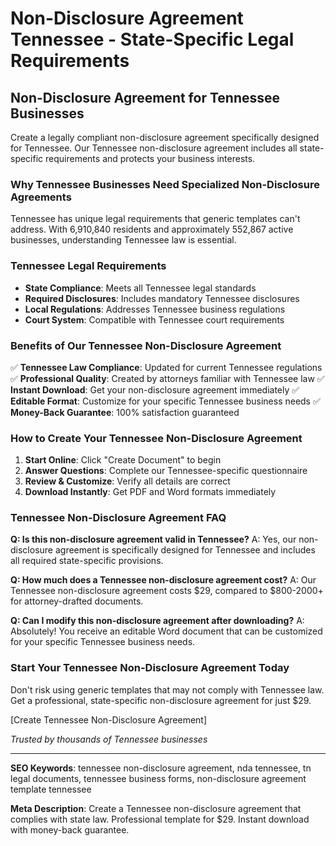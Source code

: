 # Non-Disclosure Agreement Tennessee - State-Specific Legal Requirements

## Non-Disclosure Agreement for Tennessee Businesses

Create a legally compliant non-disclosure agreement specifically designed for Tennessee. Our Tennessee non-disclosure agreement includes all state-specific requirements and protects your business interests.

### Why Tennessee Businesses Need Specialized Non-Disclosure Agreements

Tennessee has unique legal requirements that generic templates can't address. With 6,910,840 residents and approximately 552,867 active businesses, understanding Tennessee law is essential.

### Tennessee Legal Requirements

- **State Compliance**: Meets all Tennessee legal standards
- **Required Disclosures**: Includes mandatory Tennessee disclosures
- **Local Regulations**: Addresses Tennessee business regulations
- **Court System**: Compatible with Tennessee court requirements

### Benefits of Our Tennessee Non-Disclosure Agreement

✅ **Tennessee Law Compliance**: Updated for current Tennessee regulations
✅ **Professional Quality**: Created by attorneys familiar with Tennessee law
✅ **Instant Download**: Get your non-disclosure agreement immediately
✅ **Editable Format**: Customize for your specific Tennessee business needs
✅ **Money-Back Guarantee**: 100% satisfaction guaranteed

### How to Create Your Tennessee Non-Disclosure Agreement

1. **Start Online**: Click "Create Document" to begin
2. **Answer Questions**: Complete our Tennessee-specific questionnaire
3. **Review & Customize**: Verify all details are correct
4. **Download Instantly**: Get PDF and Word formats immediately

### Tennessee Non-Disclosure Agreement FAQ

**Q: Is this non-disclosure agreement valid in Tennessee?**
A: Yes, our non-disclosure agreement is specifically designed for Tennessee and includes all required state-specific provisions.

**Q: How much does a Tennessee non-disclosure agreement cost?**
A: Our Tennessee non-disclosure agreement costs $29, compared to $800-2000+ for attorney-drafted documents.

**Q: Can I modify this non-disclosure agreement after downloading?**
A: Absolutely! You receive an editable Word document that can be customized for your specific Tennessee business needs.

### Start Your Tennessee Non-Disclosure Agreement Today

Don't risk using generic templates that may not comply with Tennessee law. Get a professional, state-specific non-disclosure agreement for just $29.

[Create Tennessee Non-Disclosure Agreement]

_Trusted by thousands of Tennessee businesses_

---

**SEO Keywords**: tennessee non-disclosure agreement, nda tennessee, tn legal documents, tennessee business forms, non-disclosure agreement template tennessee

**Meta Description**: Create a Tennessee non-disclosure agreement that complies with state law. Professional template for $29. Instant download with money-back guarantee.
